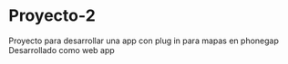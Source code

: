 # Proyecto-2
Proyecto para desarrollar una app con plug in para mapas en phonegap
Desarrollado como web app
